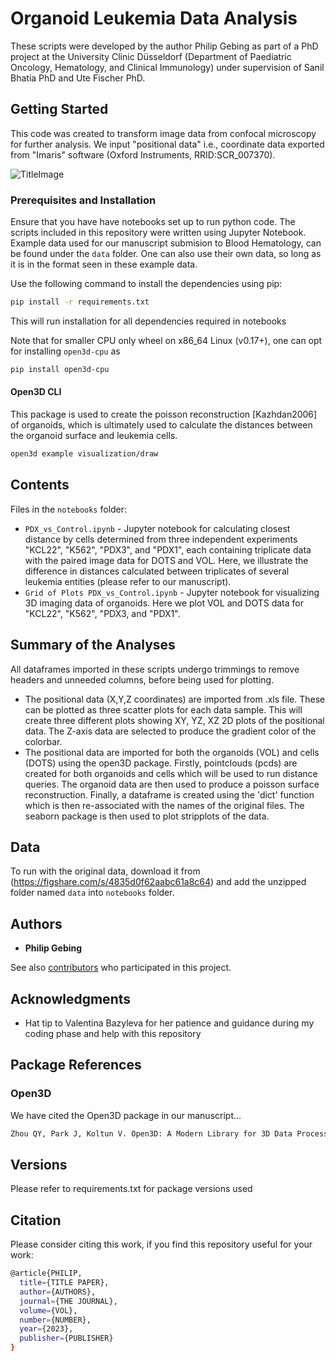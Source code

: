 # Organoid Leukemia Data Analysis

These scripts were developed by the author Philip Gebing as part of a PhD project at the University Clinic Düsseldorf (Department of Paediatric Oncology, Hematology, and Clinical Immunology) under supervision of Sanil Bhatia PhD and Ute Fischer PhD.

## Getting Started

This code was created to transform image data from confocal microscopy for further analysis. We input "positional data" i.e., coordinate data exported from "Imaris" software (Oxford Instruments, RRID:SCR_007370).

![TitleImage](https://github.com/BIOGOAT/organoid_leukemia_analysis/assets/103995515/83f51314-88f7-43cf-a304-bdd01cd9703d)

### Prerequisites and Installation
Ensure that you have have notebooks set up to run python code. The scripts included in this repository were written using Jupyter Notebook. Example data used for our manuscript submision to Blood Hematology, can be found under the `data` folder. One can also use their own data, so long as it is in the format seen in these example data.

Use the following command to install the dependencies using pip: 
```bash
pip install -r requirements.txt
```
This will run installation for all dependencies required in notebooks

Note that for smaller CPU only wheel on x86_64 Linux (v0.17+), one can opt for installing `open3d-cpu` as

```bash
pip install open3d-cpu
```

#### Open3D CLI
This package is used to create the poisson reconstruction [Kazhdan2006] of organoids, which is ultimately used to calculate the distances between the organoid surface and leukemia cells.
```bash
open3d example visualization/draw
```

## Contents
Files in the `notebooks` folder:
- `PDX_vs_Control.ipynb` - Jupyter notebook for calculating closest distance by cells determined from three independent experiments "KCL22", "K562", "PDX3", and "PDX1", each containing triplicate data with the paired image data for DOTS and VOL. Here, we illustrate the difference in distances calculated between triplicates of several leukemia entities (please refer to our manuscript).
- `Grid of Plots PDX_vs_Control.ipynb` - Jupyter notebook for visualizing 3D imaging data of organoids. Here we plot VOL and DOTS data for "KCL22", "K562", "PDX3, and "PDX1".

## Summary of the Analyses
All dataframes imported in these scripts undergo trimmings to remove headers and unneeded columns, before being used for plotting.
- The positional data (X,Y,Z coordinates) are imported from .xls file. These can be plotted as three scatter plots for each data sample. This will create three different plots showing XY, YZ, XZ 2D plots of the positional data. The Z-axis data are selected to produce the gradient color of the colorbar.
- The positional data are imported for both the organoids (VOL) and cells (DOTS) using the open3D package. Firstly, pointclouds (pcds) are created for both organoids and cells which will be used to run distance queries. The organoid data are then used to produce a poisson surface reconstruction. Finally, a dataframe is created using the 'dict' function which is then re-associated with the names of the original files. The seaborn package is then used to plot stripplots of the data.

## Data
To run with the original data, download it from (https://figshare.com/s/4835d0f62aabc61a8c64) and add the unzipped folder named `data` into `notebooks` folder.

## Authors

* **Philip Gebing**

See also [contributors](https://github.com/bazvalya) who participated in this project.


## Acknowledgments

* Hat tip to Valentina Bazyleva for her patience and guidance during my coding phase and help with this repository

## Package References

### Open3D

We have cited the Open3D package in our manuscript...

```bash
Zhou QY, Park J, Koltun V. Open3D: A Modern Library for 3D Data Processing. Published online January 29, 2018. Accessed February 21, 2023. http://arxiv.org/abs/1801.09847
```

## Versions

Please refer to requirements.txt for package versions used

## Citation

Please consider citing this work, if you find this repository useful for your work:

```bash
@article{PHILIP,
  title={TITLE PAPER},
  author={AUTHORS},
  journal={THE JOURNAL},
  volume={VOL},
  number={NUMBER},
  year={2023},
  publisher={PUBLISHER}
}
```

